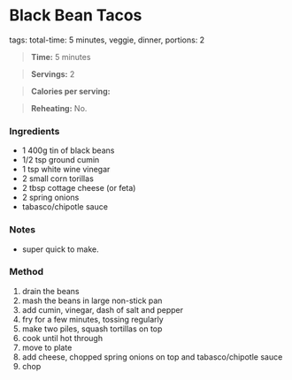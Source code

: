 # Black Bean Tacos
tags: total-time: 5 minutes, veggie, dinner, portions: 2

> **Time:** 5 minutes

> **Servings:** 2

> **Calories per serving:** 

> **Reheating:** No. 

### Ingredients

* 1 400g tin of black beans
* 1/2 tsp ground cumin
* 1 tsp white wine vinegar
* 2 small corn torillas
* 2 tbsp cottage cheese (or feta)
* 2 spring onions
* tabasco/chipotle sauce

### Notes

* super quick to make.

### Method

1. drain the beans
2. mash the beans in large non-stick pan
4. add cumin, vinegar, dash of salt and pepper
5. fry for a few minutes, tossing regularly
6. make two piles, squash tortillas on top
7. cook until hot through
8. move to plate
9. add cheese, chopped spring onions on top and tabasco/chipotle sauce
10. chop 
